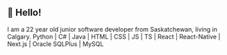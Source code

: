 ## 👋 Hello!

I am a 22 year old junior software developer from Saskatchewan, living in Calgary.
Python | C# | Java | HTML | CSS | JS | TS | React | React-Native | Next.js | Oracle SQLPlus | MySQL

<!--
**E-VanDeWoestyne/E-VanDeWoestyne** is a ✨ _special_ ✨ repository because its `README.md` (this file) appears on your GitHub profile.

Here are some ideas to get you started:

- 🔭 I’m currently working on ...
- 🌱 I’m currently learning ...
- 👯 I’m looking to collaborate on ...
- 🤔 I’m looking for help with ...
- 💬 Ask me about ...
- 📫 How to reach me: ...
- 😄 Pronouns: ...
- ⚡ Fun fact: ...
-->
